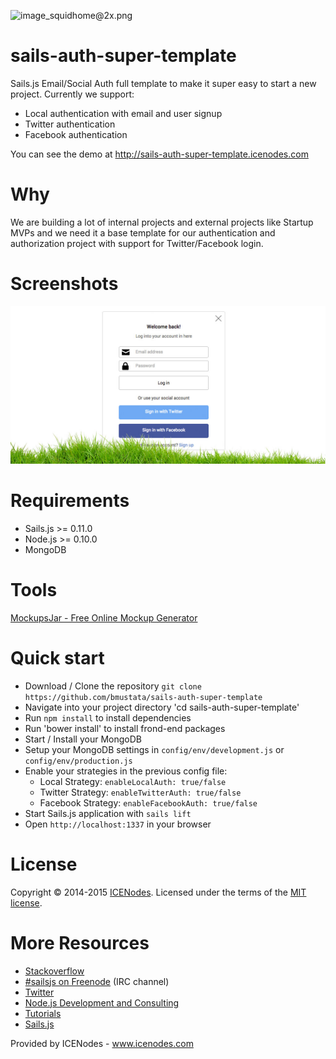![image_squidhome@2x.png](http://i.imgur.com/RIvu9.png)

# sails-auth-super-template

Sails.js Email/Social Auth full template to make it super easy to start a new project.
Currently we support:
- Local authentication with email and user signup
- Twitter authentication
- Facebook authentication

You can see the demo at http://sails-auth-super-template.icenodes.com

# Why

We are building a lot of internal projects and external projects like Startup MVPs and we need it a base template for our authentication and authorization project with support for Twitter/Facebook login.

# Screenshots

![Sails Auth Login Screen](/screenshot/screenshot-demo.jpg?raw=true "Sails Auth Login Screen")

# Requirements

- Sails.js >= 0.11.0
- Node.js >= 0.10.0
- MongoDB

# Tools

[MockupsJar - Free Online Mockup Generator](https://mockupsjar.com/)

# Quick start

- Download / Clone the repository `git clone https://github.com/bmustata/sails-auth-super-template`
- Navigate into your project directory 'cd sails-auth-super-template'
- Run `npm install` to install dependencies
- Run 'bower install' to install frond-end packages
- Start / Install your MongoDB
- Setup your MongoDB settings in `config/env/development.js` or `config/env/production.js`
- Enable your strategies in the previous config file:
    - Local Strategy: `enableLocalAuth: true/false`
    - Twitter Strategy: `enableTwitterAuth: true/false`
    - Facebook Strategy: `enableFacebookAuth: true/false`
- Start Sails.js application with `sails lift`
- Open `http://localhost:1337` in your browser

# License

Copyright &copy; 2014-2015 [ICENodes](http://icenodes.com). Licensed under the terms of the [MIT license](LICENSE.md).

# More Resources

- [Stackoverflow](http://stackoverflow.com/questions/tagged/sails.js)
- [#sailsjs on Freenode](http://webchat.freenode.net/) (IRC channel)
- [Twitter](https://twitter.com/sailsjs)
- [Node.js Development and Consulting](http://icenodes.com)
- [Tutorials](https://github.com/balderdashy/sails-docs/blob/master/FAQ)
- [Sails.js](http://sailsjs.org/)

Provided by ICENodes - www.icenodes.com
